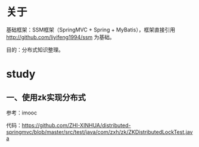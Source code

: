 # 关于
基础框架：SSM框架（SpringMVC + Spring + MyBatis），框架直接引用 http://github.com/liyifeng1994/ssm 为基础。

目的：分布式知识整理。


# study
## 一、使用zk实现分布式
参考：imooc

代码：https://github.com/ZHI-XINHUA/distributed-springmvc/blob/master/src/test/java/com/zxh/zk/ZKDistributedLockTest.java



